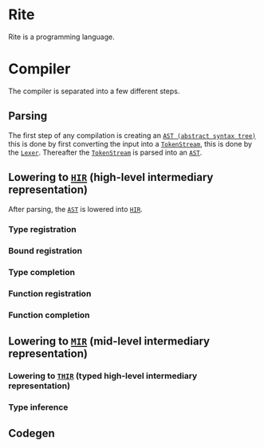 # Rite
Rite is a programming language.

# Compiler
The compiler is separated into a few different steps.

## Parsing
The first step of any compilation is creating an [`AST (abstract syntax tree)`](crates/ritec-ast)
this is done by first converting the input into a [`TokenStream`](crates/ritec-parser), this is done by the [`Lexer`](crates/ritec-parser).
Thereafter the [`TokenStream`](crates/ritec-parser) is parsed into an [`AST`](crates/ritec-ast).

## Lowering to [`HIR`](crates/ritec-hir) (high-level intermediary representation)
After parsing, the [`AST`](crates/ritec-ast) is lowered into [`HIR`](crates/ritec-hir).

### Type registration
### Bound registration
### Type completion
### Function registration
### Function completion

## Lowering to [`MIR`](crates/ritec-mir) (mid-level intermediary representation)

### Lowering to [`THIR`](crates/ritec-mir-build) (typed high-level intermediary representation)

### Type inference

## Codegen
